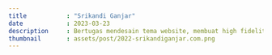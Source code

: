 ```yaml
---
title           : "Srikandi Ganjar"
date            : 2023-03-23
description     : Bertugas mendesain tema website, membuat high fidelity lewat figma sebelum menjadikan sebuah tema, menggunakan plugin elementor sebagai front end untuk mempermudah user dalam mengedit element.
thumbnail       : assets/post/2022-srikandiganjar.com.png
---
```

